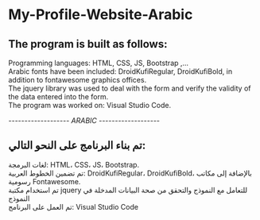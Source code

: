 # My-Profile-Website-Arabic

## The program is built as follows:
Programming languages: HTML, CSS, JS, Bootstrap ,...<br/>
Arabic fonts have been included: DroidKufiRegular, DroidKufiBold, in addition to fontawesome graphics offices.<br/>
The jquery library was used to deal with the form and verify the validity of the data entered into the form.<br/>
The program was worked on: Visual Studio Code.

*------------------- ARABIC -------------------*
## تم بناء البرنامج على النحو التالي:
لغات البرمجة: HTML، CSS، JS، Bootstrap. <br/>
تم تضمين الخطوط العربية: DroidKufiRegular، DroidKufiBold، بالإضافة إلى مكاتب رسومية Fontawesome. <br/>
تم استخدام مكتبة jquery للتعامل مع النموذج والتحقق من صحة البيانات المدخلة في النموذج <br/>
تم العمل على البرنامج: Visual Studio Code
